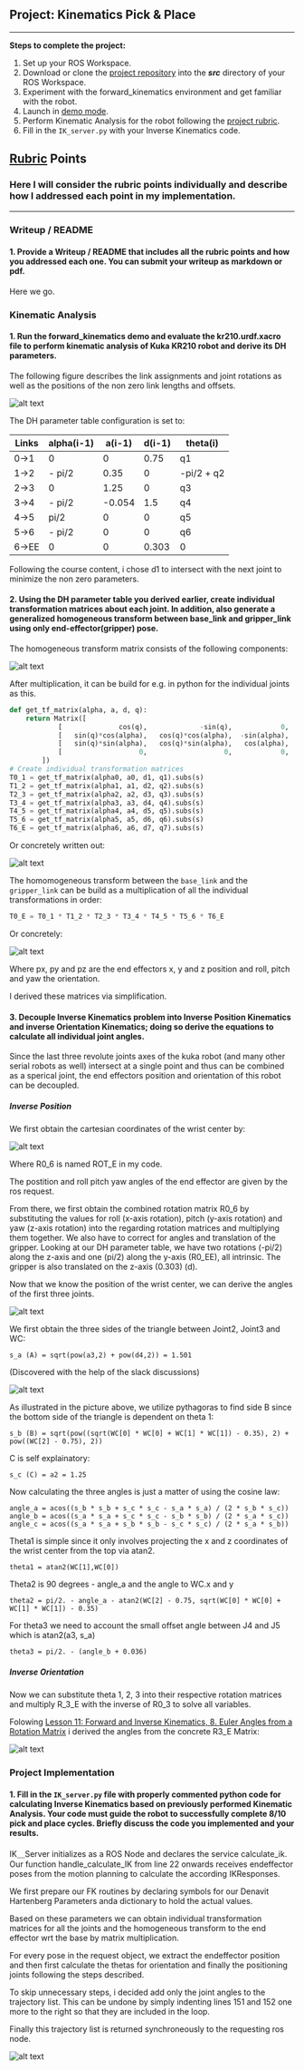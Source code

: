 ## Project: Kinematics Pick & Place

---


**Steps to complete the project:**


1. Set up your ROS Workspace.
2. Download or clone the [project repository](https://github.com/udacity/RoboND-Kinematics-Project) into the ***src*** directory of your ROS Workspace.
3. Experiment with the forward_kinematics environment and get familiar with the robot.
4. Launch in [demo mode](https://classroom.udacity.com/nanodegrees/nd209/parts/7b2fd2d7-e181-401e-977a-6158c77bf816/modules/8855de3f-2897-46c3-a805-628b5ecf045b/lessons/91d017b1-4493-4522-ad52-04a74a01094c/concepts/ae64bb91-e8c4-44c9-adbe-798e8f688193).
5. Perform Kinematic Analysis for the robot following the [project rubric](https://review.udacity.com/#!/rubrics/972/view).
6. Fill in the `IK_server.py` with your Inverse Kinematics code.


[//]: # (Image References)

[image1]: ./misc_images/schemata.jpg
[imaget0_7]: ./misc_images/all_transforms.png
[imaget0_e]: ./misc_images/transform0_e.png
[imagetht]: ./misc_images/ht_components.png
[imaget]: ./misc_images/homogeneoustransform.jpg
[image_wc]: ./misc_images/image-4.png
[image_pythagoras]: ./misc_images/pythagoras01.png
[image2]: ./misc_images/ik_angles.png
[image3_e]: ./misc_images/transform3_e.png
[image3]: ./misc_images/misc2.png

## [Rubric](https://review.udacity.com/#!/rubrics/972/view) Points
### Here I will consider the rubric points individually and describe how I addressed each point in my implementation.

---
### Writeup / README

#### 1. Provide a Writeup / README that includes all the rubric points and how you addressed each one.  You can submit your writeup as markdown or pdf.

Here we go.

### Kinematic Analysis
#### 1. Run the forward_kinematics demo and evaluate the kr210.urdf.xacro file to perform kinematic analysis of Kuka KR210 robot and derive its DH parameters.

The following figure describes the link assignments and joint rotations as well as the positions of the non zero link lengths and offsets.

![alt text][image1]

The DH parameter table configuration is set to:

Links | alpha(i-1) | a(i-1) | d(i-1) | theta(i)
--- | --- | --- | --- | ---
0->1 | 0 | 0 | 0.75 | q1
1->2 | - pi/2 | 0.35 | 0 | -pi/2 + q2
2->3 | 0 | 1.25 | 0 | q3
3->4 |  - pi/2 | -0.054 | 1.5 | q4
4->5 | pi/2 | 0 | 0 | q5
5->6 | - pi/2 | 0 | 0 | q6
6->EE | 0 | 0 | 0.303 | 0

Following the course content, i chose d1 to intersect with the next joint to minimize the non zero parameters.

#### 2. Using the DH parameter table you derived earlier, create individual transformation matrices about each joint. In addition, also generate a generalized homogeneous transform between base_link and gripper_link using only end-effector(gripper) pose.
The homogeneous transform matrix consists of the following components:

![alt text][imagetht]

After multiplication, it can be build for e.g. in python for the individual joints as this.

```python
def get_tf_matrix(alpha, a, d, q):
    return Matrix([
            [              cos(q),             -sin(q),            0,               a],
            [   sin(q)*cos(alpha),   cos(q)*cos(alpha),  -sin(alpha),   -sin(alpha)*d],
            [   sin(q)*sin(alpha),   cos(q)*sin(alpha),   cos(alpha),    cos(alpha)*d],
            [                   0,                   0,            0,               1]
        ])
# Create individual transformation matrices
T0_1 = get_tf_matrix(alpha0, a0, d1, q1).subs(s)
T1_2 = get_tf_matrix(alpha1, a1, d2, q2).subs(s)
T2_3 = get_tf_matrix(alpha2, a2, d3, q3).subs(s)
T3_4 = get_tf_matrix(alpha3, a3, d4, q4).subs(s)
T4_5 = get_tf_matrix(alpha4, a4, d5, q5).subs(s)
T5_6 = get_tf_matrix(alpha5, a5, d6, q6).subs(s)
T6_E = get_tf_matrix(alpha6, a6, d7, q7).subs(s)
```

Or concretely written out:

![alt text][imaget0_7]

The homomogeneous transform between the `base_link` and the `gripper_link` can be build as a multiplication of all the individual transformations in order:

```python
T0_E = T0_1 * T1_2 * T2_3 * T3_4 * T4_5 * T5_6 * T6_E
```

Or concretely:

![alt text][imaget0_e]

Where px, py and pz are the end effectors x, y and z position and roll, pitch and yaw the orientation.

I derived these matrices via simplification.

#### 3. Decouple Inverse Kinematics problem into Inverse Position Kinematics and inverse Orientation Kinematics; doing so derive the equations to calculate all individual joint angles.
Since the last three revolute joints axes of the kuka robot (and many other serial robots as well) intersect at a single point and thus can be combined as a sperical joint, the end effectors position and orientation of this robot can be decoupled.

##### Inverse Position

We first obtain the cartesian coordinates of the wrist center by:

![alt text][image_wc]

Where R0_6 is named ROT_E in my code.

The postition and roll pitch yaw angles of the end effector are given by the ros request.

From there, we first obtain the combined rotation matrix R0_6 by substituting the values for roll (x-axis rotation), pitch (y-axis rotation) and yaw (z-axis rotation) into the regarding rotation matrices and multiplying them together.
We also have to correct for angles and translation of the gripper. Looking at our DH parameter table, we have two rotations (-pi/2) along the z-axis and one (pi/2) along the y-axis (R0_EE), all intrinsic.
The gripper is also translated on the z-axis (0.303) (d).

Now that we know the position of the wrist center, we can derive the angles of the first three joints.

![alt text][image2]

We first obtain the three sides of the triangle between Joint2, Joint3 and WC:

```s_a (A) = sqrt(pow(a3,2) + pow(d4,2)) = 1.501```

(Discovered with the help of the slack discussions)

![alt text][image_pythagoras]

As illustrated in the picture above, we utilize pythagoras to find side B since the bottom side of the triangle is dependent on theta 1:
```
s_b (B) = sqrt(pow((sqrt(WC[0] * WC[0] + WC[1] * WC[1]) - 0.35), 2) + pow((WC[2] - 0.75), 2))
```

C is self explainatory:
```
s_c (C) = a2 = 1.25
```

Now calculating the three angles is just a matter of using the cosine law:
```
angle_a = acos((s_b * s_b + s_c * s_c - s_a * s_a) / (2 * s_b * s_c))
angle_b = acos((s_a * s_a + s_c * s_c - s_b * s_b) / (2 * s_a * s_c))
angle_c = acos((s_a * s_a + s_b * s_b - s_c * s_c) / (2 * s_a * s_b))
```

Theta1 is simple since it only involves projecting the x and z coordinates of the wrist center from the top via atan2.

```
theta1 = atan2(WC[1],WC[0])
```

Theta2 is 90 degrees - angle_a and the angle to WC.x and y

```
theta2 = pi/2. - angle_a - atan2(WC[2] - 0.75, sqrt(WC[0] * WC[0] + WC[1] * WC[1]) - 0.35)
```

For theta3 we need to account the small offset angle between J4 and J5 which is atan2(a3, s_a)

```
theta3 = pi/2. - (angle_b + 0.036)
```


##### Inverse Orientation

Now we can substitute theta 1, 2, 3 into their respective rotation matrices and multiply R_3_E with the inverse of R0_3 to solve all variables.

Folowing [Lesson 11: Forward and Inverse Kinematics, 8. Euler Angles from a Rotation Matrix](https://classroom.udacity.com/nanodegrees/nd209/parts/c199593e-1e9a-4830-8e29-2c86f70f489e/modules/8855de3f-2897-46c3-a805-628b5ecf045b/lessons/87c52cd9-09ba-4414-bc30-24ae18277d24/concepts/a124f98b-1ed5-45f5-b8eb-6c40958c1a6b) i derived the angles from the concrete R3_E Matrix:

![alt text][image3_e]


### Project Implementation

#### 1. Fill in the `IK_server.py` file with properly commented python code for calculating Inverse Kinematics based on previously performed Kinematic Analysis. Your code must guide the robot to successfully complete 8/10 pick and place cycles. Briefly discuss the code you implemented and your results.

IK＿Server initializes as a ROS Node and declares the service calculate_ik.
Our function handle_calculate_IK from line 22 onwards receives endeffector poses from the motion planning to calculate the according IKResponses.

We first prepare our FK routines by declaring symbols for our Denavit Hartenberg Parameters anda dictionary to hold the actual values.

Based on these parameters we can obtain individual transformation matrices for all the joints and the homogeneous transform to the end effector wrt the base by matrix multiplication.

For every pose in the request object, we extract the endeffector position and then first calculate the thetas for orientation and finally the positioning joints following the steps described.

To skip unnecessary steps, i decided add only the joint angles to the trajectory list.
This can be undone by simply indenting lines 151 and 152 one more to the right so that they are included in the loop.

Finally this trajectory list is returned synchroneously to the requesting ros node.


![alt text][image3]


